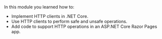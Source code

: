 In this module you learned how to:

* Implement HTTP clients in .NET Core.
* Use HTTP clients to perform safe and unsafe operations.
* Add code to support HTTP operations in an ASP.NET Core Razor Pages app.
